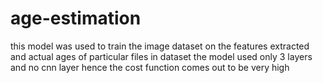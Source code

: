 # age-estimation
this model was used to train the image dataset on the features extracted and actual ages of particular files in dataset
the model used only 3 layers and no cnn layer hence the cost function comes out to be very high
